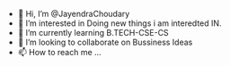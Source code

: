 - 👋 Hi, I’m @JayendraChoudary
- 👀 I’m interested in Doing new things i am interedted IN.
- 🌱 I’m currently learning B.TECH-CSE-CS
- 💞️ I’m looking to collaborate on Bussiness Ideas
- 📫 How to reach me ...

<!---
JayendraChoudary/JayendraChoudary is a ✨ special ✨ repository because its `README.md` (this file) appears on your GitHub profile.
You can click the Preview link to take a look at your changes.
--->
